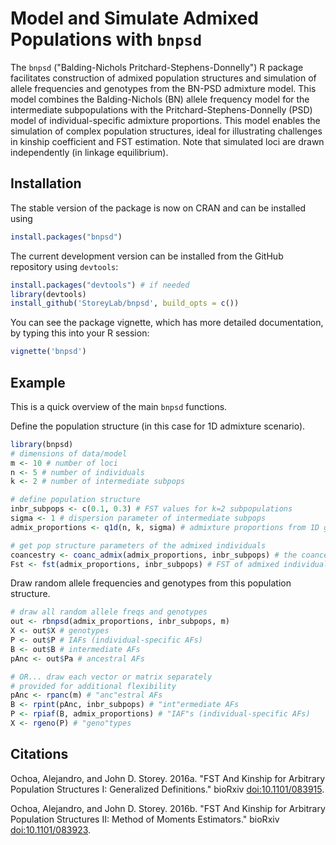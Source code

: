 # Model and Simulate Admixed Populations with `bnpsd`

The `bnpsd` ("Balding-Nichols Pritchard-Stephens-Donnelly") R package facilitates construction of admixed population structures and simulation of allele frequencies and genotypes from the BN-PSD admixture model.
This model combines the Balding-Nichols (BN) allele frequency model for the intermediate subpopulations with the Pritchard-Stephens-Donnelly (PSD) model of individual-specific admixture proportions.
This model enables the simulation of complex population structures, ideal for illustrating challenges in kinship coefficient and FST estimation.
Note that simulated loci are drawn independently (in linkage equilibrium).

## Installation

The stable version of the package is now on CRAN and can be installed using
```R
install.packages("bnpsd")
```

The current development version can be installed from the GitHub repository using `devtools`:
```R
install.packages("devtools") # if needed
library(devtools)
install_github('StoreyLab/bnpsd', build_opts = c())
```

You can see the package vignette, which has more detailed documentation, by typing this into your R session:
```R
vignette('bnpsd')
```

## Example

This is a quick overview of the main `bnpsd` functions.

Define the population structure (in this case for 1D admixture scenario).
```R
library(bnpsd)
# dimensions of data/model
m <- 10 # number of loci
n <- 5 # number of individuals
k <- 2 # number of intermediate subpops

# define population structure
inbr_subpops <- c(0.1, 0.3) # FST values for k=2 subpopulations
sigma <- 1 # dispersion parameter of intermediate subpops
admix_proportions <- q1d(n, k, sigma) # admixture proportions from 1D geography

# get pop structure parameters of the admixed individuals
coancestry <- coanc_admix(admix_proportions, inbr_subpops) # the coancestry matrix
Fst <- fst(admix_proportions, inbr_subpops) # FST of admixed individuals
```

Draw random allele frequencies and genotypes from this population structure.
```R
# draw all random allele freqs and genotypes
out <- rbnpsd(admix_proportions, inbr_subpops, m)
X <- out$X # genotypes
P <- out$P # IAFs (individual-specific AFs)
B <- out$B # intermediate AFs
pAnc <- out$Pa # ancestral AFs

# OR... draw each vector or matrix separately
# provided for additional flexibility
pAnc <- rpanc(m) # "anc"estral AFs
B <- rpint(pAnc, inbr_subpops) # "int"ermediate AFs
P <- rpiaf(B, admix_proportions) # "IAF"s (individual-specific AFs)
X <- rgeno(P) # "geno"types
```

## Citations

Ochoa, Alejandro, and John D. Storey. 2016a. "FST And Kinship for Arbitrary Population Structures I: Generalized Definitions." bioRxiv [doi:10.1101/083915](http://doi.org/10.1101/083915).

Ochoa, Alejandro, and John D. Storey. 2016b. "FST And Kinship for Arbitrary Population Structures II: Method of Moments Estimators." bioRxiv [doi:10.1101/083923](http://doi.org/10.1101/083923).

